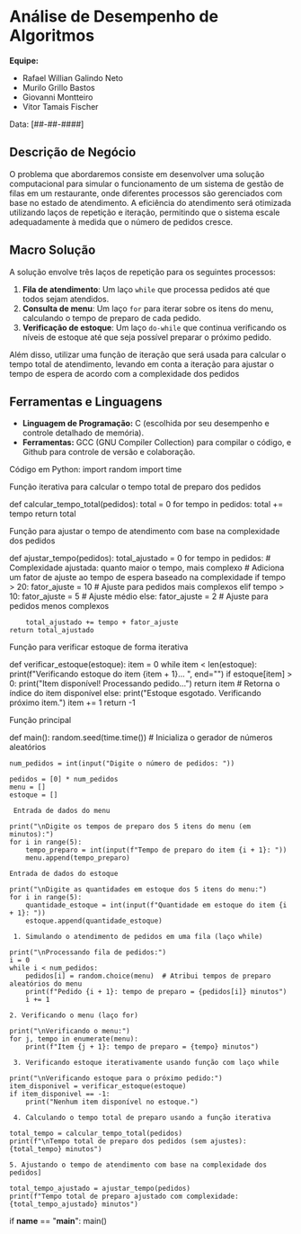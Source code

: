 # Análise de Desempenho de Algoritmos

**Equipe:**

- Rafael Willian Galindo Neto
- Murilo Grillo Bastos
- Giovanni Montteiro
- Vitor Tamais Fischer

Data: [##-##-####]


## Descrição de Negócio

O problema que abordaremos consiste em desenvolver uma solução computacional para simular o funcionamento de um sistema de gestão de filas em um restaurante, onde diferentes processos são gerenciados com base no estado de atendimento. A eficiência do atendimento será otimizada utilizando laços de repetição e iteração, permitindo que o sistema escale adequadamente à medida que o número de pedidos cresce.


## Macro Solução

A solução envolve três laços de repetição para os seguintes processos:

1. **Fila de atendimento**: Um laço `while` que processa pedidos até que todos sejam atendidos.
2. **Consulta de menu**: Um laço `for` para iterar sobre os itens do menu, calculando o tempo de preparo de cada pedido.
3. **Verificação de estoque**: Um laço `do-while` que continua verificando os níveis de estoque até que seja possível preparar o próximo pedido.

Além disso, utilizar uma função de iteração que será usada para calcular o tempo total de atendimento, levando em conta a iteração para ajustar o tempo de espera de acordo com a complexidade dos pedidos


## Ferramentas e Linguagens

- **Linguagem de Programação:** C (escolhida por seu desempenho e controle detalhado de memória).
- **Ferramentas:** GCC (GNU Compiler Collection) para compilar o código, e Github para controle de versão e colaboração.


Código em Python:
import random
import time

 Função iterativa para calcular o tempo total de preparo dos pedidos
 
def calcular_tempo_total(pedidos):
    total = 0
    for tempo in pedidos:
        total += tempo
    return total

Função para ajustar o tempo de atendimento com base na complexidade dos pedidos

def ajustar_tempo(pedidos):
    total_ajustado = 0
    for tempo in pedidos:
        # Complexidade ajustada: quanto maior o tempo, mais complexo
        # Adiciona um fator de ajuste ao tempo de espera baseado na complexidade
        if tempo > 20:
            fator_ajuste = 10  # Ajuste para pedidos mais complexos
        elif tempo > 10:
            fator_ajuste = 5   # Ajuste médio
        else:
            fator_ajuste = 2   # Ajuste para pedidos menos complexos

        total_ajustado += tempo + fator_ajuste
    return total_ajustado

 Função para verificar estoque de forma iterativa
 
def verificar_estoque(estoque):
    item = 0
    while item < len(estoque):
        print(f"Verificando estoque do item {item + 1}... ", end="")
        if estoque[item] > 0:
            print("Item disponível! Processando pedido...")
            return item  # Retorna o índice do item disponível
        else:
            print("Estoque esgotado. Verificando próximo item.")
        item += 1
    return -1

Função principal

def main():
    random.seed(time.time())  # Inicializa o gerador de números aleatórios

    num_pedidos = int(input("Digite o número de pedidos: "))

    pedidos = [0] * num_pedidos
    menu = []
    estoque = []

     Entrada de dados do menu
     
    print("\nDigite os tempos de preparo dos 5 itens do menu (em minutos):")
    for i in range(5):
        tempo_preparo = int(input(f"Tempo de preparo do item {i + 1}: "))
        menu.append(tempo_preparo)

    Entrada de dados do estoque
    
    print("\nDigite as quantidades em estoque dos 5 itens do menu:")
    for i in range(5):
        quantidade_estoque = int(input(f"Quantidade em estoque do item {i + 1}: "))
        estoque.append(quantidade_estoque)

     1. Simulando o atendimento de pedidos em uma fila (laço while)
     
    print("\nProcessando fila de pedidos:")
    i = 0
    while i < num_pedidos:
        pedidos[i] = random.choice(menu)  # Atribui tempos de preparo aleatórios do menu
        print(f"Pedido {i + 1}: tempo de preparo = {pedidos[i]} minutos")
        i += 1

    2. Verificando o menu (laço for)
    
    print("\nVerificando o menu:")
    for j, tempo in enumerate(menu):
        print(f"Item {j + 1}: tempo de preparo = {tempo} minutos")

     3. Verificando estoque iterativamente usando função com laço while
     
    print("\nVerificando estoque para o próximo pedido:")
    item_disponivel = verificar_estoque(estoque)
    if item_disponivel == -1:
        print("Nenhum item disponível no estoque.")

     4. Calculando o tempo total de preparo usando a função iterativa
     
    total_tempo = calcular_tempo_total(pedidos)
    print(f"\nTempo total de preparo dos pedidos (sem ajustes): {total_tempo} minutos")

    5. Ajustando o tempo de atendimento com base na complexidade dos pedidos]
    
    total_tempo_ajustado = ajustar_tempo(pedidos)
    print(f"Tempo total de preparo ajustado com complexidade: {total_tempo_ajustado} minutos")

if __name__ == "__main__":
    main()


